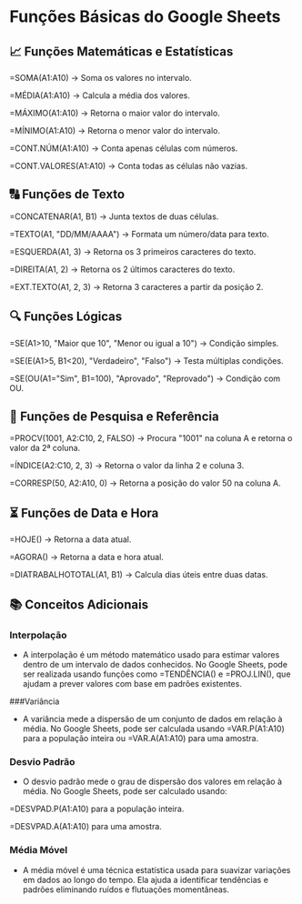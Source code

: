 # Funções Básicas do Google Sheets

## 📈 Funções Matemáticas e Estatísticas

=SOMA(A1:A10) → Soma os valores no intervalo.

=MÉDIA(A1:A10) → Calcula a média dos valores.

=MÁXIMO(A1:A10) → Retorna o maior valor do intervalo.

=MÍNIMO(A1:A10) → Retorna o menor valor do intervalo.

=CONT.NÚM(A1:A10) → Conta apenas células com números.

=CONT.VALORES(A1:A10) → Conta todas as células não vazias.

## 🔠 Funções de Texto

=CONCATENAR(A1, B1) → Junta textos de duas células.

=TEXTO(A1, "DD/MM/AAAA") → Formata um número/data para texto.

=ESQUERDA(A1, 3) → Retorna os 3 primeiros caracteres do texto.

=DIREITA(A1, 2) → Retorna os 2 últimos caracteres do texto.

=EXT.TEXTO(A1, 2, 3) → Retorna 3 caracteres a partir da posição 2.

## 🔍 Funções Lógicas

=SE(A1>10, "Maior que 10", "Menor ou igual a 10") → Condição simples.

=SE(E(A1>5, B1<20), "Verdadeiro", "Falso") → Testa múltiplas condições.

=SE(OU(A1="Sim", B1=100), "Aprovado", "Reprovado") → Condição com OU.

## 🔄 Funções de Pesquisa e Referência

=PROCV(1001, A2:C10, 2, FALSO) → Procura "1001" na coluna A e retorna o valor da 2ª coluna.

=ÍNDICE(A2:C10, 2, 3) → Retorna o valor da linha 2 e coluna 3.

=CORRESP(50, A2:A10, 0) → Retorna a posição do valor 50 na coluna A.

## ⏳ Funções de Data e Hora

=HOJE() → Retorna a data atual.

=AGORA() → Retorna a data e hora atual.

=DIATRABALHOTOTAL(A1, B1) → Calcula dias úteis entre duas datas.

## 📚 Conceitos Adicionais

### Interpolação

- A interpolação é um método matemático usado para estimar valores dentro de um intervalo de dados conhecidos. No Google Sheets, pode ser realizada usando funções como =TENDÊNCIA() e =PROJ.LIN(), que ajudam a prever valores com base em padrões existentes.

###Variância

- A variância mede a dispersão de um conjunto de dados em relação à média. No Google Sheets, pode ser calculada usando =VAR.P(A1:A10) para a população inteira ou =VAR.A(A1:A10) para uma amostra.

### Desvio Padrão

- O desvio padrão mede o grau de dispersão dos valores em relação à média. No Google Sheets, pode ser calculado usando:

=DESVPAD.P(A1:A10) para a população inteira.

=DESVPAD.A(A1:A10) para uma amostra.

### Média Móvel

- A média móvel é uma técnica estatística usada para suavizar variações em dados ao longo do tempo. Ela ajuda a identificar tendências e padrões eliminando ruídos e flutuações momentâneas.

